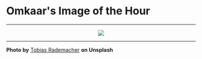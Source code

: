# Omkaar's Image of the Hour

---

<div align="center">

<a href="https://unsplash.com/photos/milky-way-and-stars-in-a-dark-night-sky-oQR1B87HsNs">
  <img src="https://images.unsplash.com/photo-1742626157111-59f3f1019a8a?crop=entropy&cs=tinysrgb&fit=max&fm=jpg&ixid=M3w3NjA2Nzh8MHwxfHJhbmRvbXx8fHx8fHx8fDE3NTIyMzUyMDB8&ixlib=rb-4.1.0&q=80&w=1080" style="max-width:100%; height:auto;">
</a>



</div>

---

**Photo by** [Tobias Rademacher](https://unsplash.com/@tobbes_rd) **on Unsplash**

